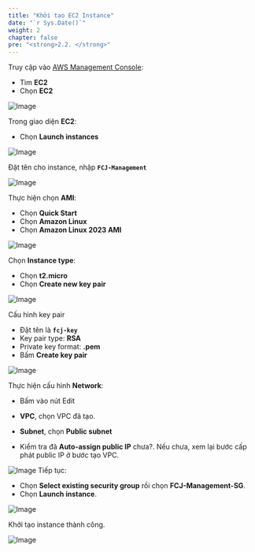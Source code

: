 ```yaml
---
title: "Khởi tạo EC2 Instance"
date: "`r Sys.Date()`"
weight: 2
chapter: false
pre: "<strong>2.2. </strong>"
---
```


Truy cập vào [AWS Management Console](https://aws.amazon.com/console/):

- Tìm **EC2**
- Chọn **EC2**

![Image](/images/2-preparation/2.2-launch-ec2/2.2.1.png?featherlight=false&width=90pc)

Trong giao diện **EC2**:

- Chọn **Launch instances**

![Image](/images/2-preparation/2.2-launch-ec2/2.2.2.png?featherlight=false&width=90pc)

Đặt tên cho instance, nhập **`FCJ-Management`**

![Image](/images/2-preparation/2.2-launch-ec2/2.2.3.png?featherlight=false&width=90pc)

Thực hiện chọn **AMI**:

- Chọn **Quick Start**
- Chọn **Amazon Linux**
- Chọn **Amazon Linux 2023 AMI**

![Image](/images/2-preparation/2.2-launch-ec2/2.2.4.png?featherlight=false&width=90pc)

Chọn **Instance type**:

- Chọn **t2.micro**
- Chọn **Create new key pair**

![Image](/images/2-preparation/2.2-launch-ec2/2.2.5.png?featherlight=false&width=90pc)

Cấu hình key pair

- Đặt tên là **`fcj-key`**
- Key pair type: **RSA**
- Private key format: **.pem**
- Bấm **Create key pair**

![Image](/images/2-preparation/2.2-launch-ec2/2.2.6.png?featherlight=false&width=90pc)

Thực hiện cấu hình **Network**:

- Bấm vào nút Edit

- **VPC**, chọn VPC đã tạo.
- **Subnet**, chọn **Public subnet**
- Kiểm tra đã **Auto-assign public IP** chưa?. Nếu chưa, xem lại bước cấp phát public IP ở bước tạo VPC.

![Image](/images/2-preparation/2.2-launch-ec2/2.2.7.png?featherlight=false&width=90pc)
Tiếp tục:

- Chọn **Select existing security group** rồi chọn **FCJ-Management-SG**.
- Chọn **Launch instance**.

![Image](/images/2-preparation/2.2-launch-ec2/2.2.8.png?featherlight=false&width=90pc)

Khởi tạo instance thành công.

![Image](/images/2-preparation/2.2-launch-ec2/2.2.9.png?featherlight=false&width=90pc)
